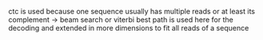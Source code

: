 ctc is used because one sequence usually has multiple reads or at least its complement
-> beam search or viterbi best path is used here for the decoding and extended in more dimensions to fit all reads of a sequence